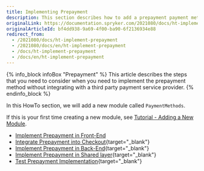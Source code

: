 ```yaml
---
title: Implementing Prepayment
description: This section describes how to add a prepayment payment method.
originalLink: https://documentation.spryker.com/2021080/docs/ht-implement-prepayment
originalArticleId: bf4dd938-9a69-4f00-ba90-6f2136934e88
redirect_from:
  - /2021080/docs/ht-implement-prepayment
  - /2021080/docs/en/ht-implement-prepayment
  - /docs/ht-implement-prepayment
  - /docs/en/ht-implement-prepayment
---
```


{% info_block infoBox "Prepayment" %}
This article describes the steps that you need to consider when you need to implement the prepayment method without integrating with a third party payment service provider.
{% endinfo_block %}

In this HowTo section, we will add a new module called `PaymentMethods`.

If this is your first time creating a new module, see [Tutorial - Adding a New Module](/docs/scos/dev/developer-guides/{{page.version}}/development-guide/back-end/data-manipulation/data-enrichment/extending-spryker/adding-a-new-module.html).

* [Implement Prepayment in Front-End](/docs/scos/dev/developer-guides/{{page.version}}/development-guide/back-end/data-manipulation/payment-methods/prepayment/implement-prepayment-in-front-end.html)
* [Integrate Prepayment into Checkout](https://documentation.spryker.com/2021080/docs/howto-integrate-prepayment-into-checkout){target="_blank"}
* [Implement Prepayment in Back-End](/docs/scos/dev/developer-guides/{{page.version}}/development-guide/back-end/data-manipulation/payment-methods/prepayment/implementing-prepayment-in-back-end.html){target="_blank"}
* [Implement Prepayment in Shared layer](/docs/scos/dev/developer-guides/{{page.version}}/development-guide/back-end/data-manipulation/payment-methods/prepayment/implementing-prepayment-in-shared-layer.html){target="_blank"}
* [Test Prepayment Implementation](/docs/scos/dev/developer-guides/{{page.version}}/development-guide/back-end/data-manipulation/payment-methods/prepayment/testing-the-prepayment-implementation.html){target="_blank"}
